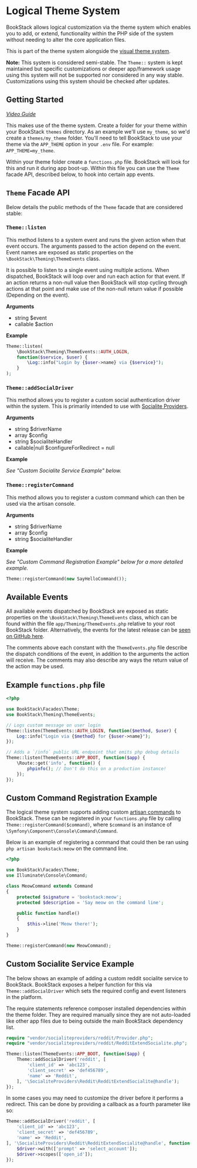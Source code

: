 # Logical Theme System

BookStack allows logical customization via the theme system which enables you to add, or extend, functionality within the PHP side of the system without needing to alter the core application files.

This is part of the theme system alongside the [visual theme system](./visual-theme-system.md).

**Note:** This system is considered semi-stable. The `Theme::` system is kept maintained but specific customizations or deeper app/framework usage using this system will not be supported nor considered in any way stable. Customizations using this system should be checked after updates.

## Getting Started

*[Video Guide](https://www.youtube.com/watch?v=YVbpm_35crQ)*

This makes use of the theme system. Create a folder for your theme within your BookStack `themes` directory. As an example we'll use `my_theme`, so we'd create a `themes/my_theme` folder.
You'll need to tell BookStack to use your theme via the `APP_THEME` option in your `.env` file. For example: `APP_THEME=my_theme`.

Within your theme folder create a `functions.php` file. BookStack will look for this and run it during app boot-up. Within this file you can use the `Theme` facade API, described below, to hook into certain app events.

## `Theme` Facade API

Below details the public methods of the `Theme` facade that are considered stable:

### `Theme::listen`

This method listens to a system event and runs the given action when that event occurs. The arguments passed to the action depend on the event. Event names are exposed as static properties on the `\BookStack\Theming\ThemeEvents` class. 

It is possible to listen to a single event using multiple actions. When dispatched, BookStack will loop over and run each action for that event.
If an action returns a non-null value then BookStack will stop cycling through actions at that point and make use of the non-null return value if possible (Depending on the event).

**Arguments**
- string $event
- callable $action

**Example**

```php
Theme::listen(
    \BookStack\Theming\ThemeEvents::AUTH_LOGIN,
    function($service, $user) {
        \Log::info("Login by {$user->name} via {$service}");
    }
);
```

### `Theme::addSocialDriver`

This method allows you to register a custom social authentication driver within the system. This is primarily intended to use with [Socialite Providers](https://socialiteproviders.com/).

**Arguments**
- string $driverName
- array $config
- string $socialiteHandler
- callable|null $configureForRedirect = null

**Example**

*See "Custom Socialite Service Example" below.*

### `Theme::registerCommand`

This method allows you to register a custom command which can then be used via the artisan console.

**Arguments**
- string $driverName
- array $config
- string $socialiteHandler

**Example**

*See "Custom Command Registration Example" below for a more detailed example.*

```php
Theme::registerCommand(new SayHelloCommand());
```

## Available Events

All available events dispatched by BookStack are exposed as static properties on the `\BookStack\Theming\ThemeEvents` class, which can be found within the file `app/Theming/ThemeEvents.php` relative to your root BookStack folder. Alternatively, the events for the latest release can be [seen on GitHub here](https://github.com/BookStackApp/BookStack/blob/release/app/Theming/ThemeEvents.php).

The comments above each constant with the `ThemeEvents.php` file describe the dispatch conditions of the event, in addition to the arguments the action will receive. The comments may also describe any ways the return value of the action may be used. 

## Example `functions.php` file

```php
<?php

use BookStack\Facades\Theme;
use BookStack\Theming\ThemeEvents;

// Logs custom message on user login
Theme::listen(ThemeEvents::AUTH_LOGIN, function($method, $user) {
    Log::info("Login via {$method} for {$user->name}");
});

// Adds a `/info` public URL endpoint that emits php debug details
Theme::listen(ThemeEvents::APP_BOOT, function($app) {
    \Route::get('info', function() {
        phpinfo(); // Don't do this on a production instance!
    });
});
```

## Custom Command Registration Example

The logical theme system supports adding custom [artisan commands](https://laravel.com/docs/8.x/artisan) to BookStack.
These can be registered in your `functions.php` file by calling `Theme::registerCommand($command)`, where `$command` is an instance of `\Symfony\Component\Console\Command\Command`. 

Below is an example of registering a command that could then be ran using `php artisan bookstack:meow` on the command line.

```php
<?php

use BookStack\Facades\Theme;
use Illuminate\Console\Command;

class MeowCommand extends Command
{
    protected $signature = 'bookstack:meow';
    protected $description = 'Say meow on the command line';

    public function handle()
    {
        $this->line('Meow there!');
    }
}

Theme::registerCommand(new MeowCommand);
```

## Custom Socialite Service Example

The below shows an example of adding a custom reddit socialite service to BookStack. 
BookStack exposes a helper function for this via `Theme::addSocialDriver` which sets the required config and event listeners in the platform.

The require statements reference composer installed dependencies within the theme folder. They are required manually since they are not auto-loaded like other app files due to being outside the main BookStack dependency list. 

```php
require "vendor/socialiteproviders/reddit/Provider.php";
require "vendor/socialiteproviders/reddit/RedditExtendSocialite.php";

Theme::listen(ThemeEvents::APP_BOOT, function($app) {
    Theme::addSocialDriver('reddit', [
        'client_id' => 'abc123',
        'client_secret' => 'def456789',
        'name' => 'Reddit',
    ], '\SocialiteProviders\Reddit\RedditExtendSocialite@handle');
});
```

In some cases you may need to customize the driver before it performs a redirect. 
This can be done by providing a callback as a fourth parameter like so:

```php
Theme::addSocialDriver('reddit', [
    'client_id' => 'abc123',
    'client_secret' => 'def456789',
    'name' => 'Reddit',
], '\SocialiteProviders\Reddit\RedditExtendSocialite@handle', function($driver) {
    $driver->with(['prompt' => 'select_account']);
    $driver->scopes(['open_id']);
});
```